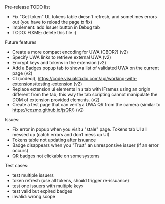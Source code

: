Pre-release TODO list
* Fix "Get token" UI, tokens table doesn't refresh, and sometimes errors out (you have to reload the page to fix)
* Implement: add Issuer button in Debug tab
* TODO: FIXME: delete this file :)

Future features
* Create a more compact encoding for UWA (CBOR?) (v2)
* Specify UWA links to retrieve external UWA (v2)
* Encrypt keys and tokens in the extension (v2)
* Add a Badges popup tab to show a list of validated UWA on the current page (v2)
* CI (codeql), https://code.visualstudio.com/api/working-with-extensions/testing-extension (v2)
* Replace extension ui elements in a tab with IFrames using an origin different from the tab; this way the tab scripting cannot manipulate the DOM of extension provided elements. (v2)
* Create a test page that can verify a UWA QR from the camera (similar to https://cozmo.github.io/jsQR/) (v2)

Issues:
* Fix error in popup when you visit a "stale" page. Tokens tab UI all messed up (catch errors and don't mess up UI)
* Tokens table not updating after issuance
* Badge disappears when you "Trust" an unresponsive issuer (if an error occurs)
* QR badges not clickable on some systems

Test cases:
* test multiple issuers
* token refresh (use all tokens, should trigger re-issuance)
* test one issuers with multiple keys
* test valid but expired badges
* invalid: wrong scope